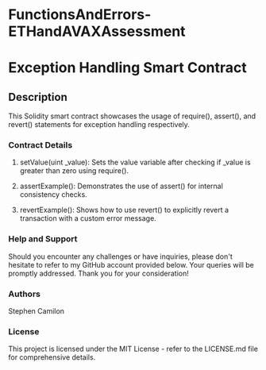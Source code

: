 # FunctionsAndErrors-ETHandAVAXAssessment
# Exception Handling Smart Contract


## Description
This Solidity smart contract showcases the usage of require(), assert(), and revert() statements for exception handling respectively.


### Contract Details
1. setValue(uint _value): Sets the value variable after checking if _value is greater than zero using require().

2. assertExample(): Demonstrates the use of assert() for internal consistency checks.

3. revertExample(): Shows how to use revert() to explicitly revert a transaction with a custom error message.


### Help and Support
Should you encounter any challenges or have inquiries, please don't hesitate to refer to my GitHub account provided below. Your queries will be promptly addressed. Thank you for your consideration!

### Authors
Stephen Camilon

### License
This project is licensed under the MIT License - refer to the LICENSE.md file for comprehensive details.
